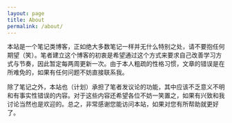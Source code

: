 ```yaml
---
layout: page
title: About
permalink: /about/
---
```


本站是一个笔记类博客，正如绝大多数笔记一样并无什么特别之处，请不要抱任何期望（笑）。笔者建立这个博客的初衷是希望通过这个方式来要求自己改善学习方式与节奏，因此暂定每两周更新一次。由于本人粗疏的性格习惯，文章的错误是在所难免的，如果有任何问题不妨直接联系我。

除了笔记之外，本站也（计划）承担了笔者发议论的功能，其中应该不乏意义不明和有事实性错误的内容。对于这些内容还希望各位不妨一笑置之，如果有兴致和我讨论当然也是欢迎的。总之，非常感谢您能访问本站，如果对您有所帮助就更好了。
